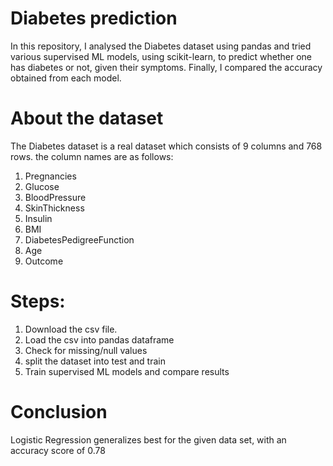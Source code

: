 # Diabetes prediction

In this repository, I analysed the Diabetes dataset using pandas and tried various supervised ML models, using scikit-learn, to predict whether one has diabetes or not, given their symptoms. Finally, I compared the accuracy obtained from each model.

# About the dataset
The Diabetes dataset is a real dataset which consists of 9 columns and 768 rows. the column names are as follows:

1. Pregnancies
2. Glucose
3. BloodPressure
4. SkinThickness
5. Insulin
6. BMI
7. DiabetesPedigreeFunction
8. Age
9. Outcome
       
# Steps:
1. Download the csv file.
2. Load the csv into pandas dataframe
3. Check for missing/null values
6. split the dataset into test and train
7. Train supervised ML models and compare results

# Conclusion
Logistic Regression generalizes best for the given data set, with an accuracy score of 0.78
